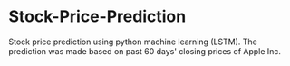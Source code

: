 # Stock-Price-Prediction

Stock price prediction using python machine learning (LSTM). The prediction was made based on past 60 days' closing prices of Apple Inc. 
